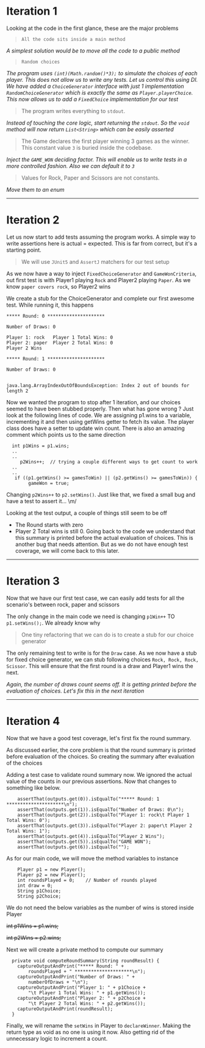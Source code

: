 # Iteration 1
Looking at the code in the first glance, these are the major problems
> `All the code sits inside a main method`

_A simplest solution would be to move all the code to a public method_

> `Random choices`

_The program uses `(int)(Math.random()*3);` to simulate the choices of each player. This does not allow us to write any tests. 
Let us control this using DI. 
We have added a `ChoiceGenerator` interface with just 1 implementation `RandomChoiceGenerator` which is exactly the same as `Player.playerChoice`. This now
allows us to add a `FixedChoice` implementation for our test_

> The program writes everything to `stdout`.

_Instead of touching the core logic, start returning the `stdout`. So the `void` method will now return `List<String>` which can be easily asserted_

> The Game declares the first player winning 3 games as the winner. This constant value `3` is buried inside the codebase. 

_Inject the `GAME_WON` deciding factor. This will enable us to write tests in a more controlled fashion. Also we can default it to `3`_

> Values for Rock, Paper and Scissors are not constants.

_Move them to an enum_

---

# Iteration 2
Let us now start to add tests assuming the program works. A simple way to write assertions here is actual = expected. This is far from correct, but it's a starting point.

>We will use `JUnit5` and `AssertJ` matchers for our test setup

As we now have a way to inject `FixedChoiceGenerator` and `GameWonCriteria`, out first test is with Player1 playing `Rock` and Player2 playing `Paper`. As we know `paper covers rock`, so Player2 wins

We create a stub for the ChoiceGenerator and complete our first awesome test. While running it, this happens
```
***** Round: 0 *********************

Number of Draws: 0

Player 1: rock	 Player 1 Total Wins: 0
Player 2: paper	 Player 2 Total Wins: 0
Player 2 Wins

***** Round: 1 *********************

Number of Draws: 0


java.lang.ArrayIndexOutOfBoundsException: Index 2 out of bounds for length 2
```
Now we wanted the program to stop after 1 iteration, and our choices seemed to have been stubbed properly. Then what has gone wrong ?
Just look at the following lines of code. We are assigning p1.wins to a variable, incrementing it and then using getWins getter to fetch its value. The player class does have a setter to update win count. There is also an amazing comment which points us to the same direction

```
  int p1Wins = p1.wins;
  ..
  ..
     p2Wins++;  // trying a couple different ways to get count to work
  ..
  ..
   if ((p1.getWins() >= gamesToWin) || (p2.getWins() >= gamesToWin)) {
        gameWon = true;
```

Changing `p2Wins++` to `p2.setWins()`. Just like that, we fixed a small bug and have a test to assert it... \m/

Looking at the test output, a couple of things still seem to be off
- The Round starts with zero
- Player 2 Total wins is still 0. 
Going back to the code we understand that this summary is printed before the actual evaluation of choices. This is another bug that needs attention. But as we do not have enough test coverage, we will come back to this later.
---

# Iteration 3
Now that we have our first test case, we can easily add tests for all the scenario's between rock, paper and scissors

The only change in the main code we need is changing `p1Win++` TO `p1.setWins();`. We already know why

> One tiny refactoring that we can do is to create a stub for our choice generator

The only remaining test to write is for the `Draw` case. As we now have a stub for fixed choice generator, we can stub following choices `Rock, Rock, Rock, Scissor`. This will ensure that the first round is a draw and Player1 wins the next.

_Again, the number of draws count seems off. It is getting printed before the evaluation of choices. Let's fix this in the next iteration_

---

# Iteration 4
Now that we have a good test coverage, let's first fix the round summary.

As discussed earlier, the core problem is that the round summary is printed before evaluation of the choices. So creating the summary after evaluation of the choices

Adding a test case to validate round summary now.
We ignored the actual value of the counts in our previous assertions.
Now that changes to something like below.
```
    assertThat(outputs.get(0)).isEqualTo("***** Round: 1 *********************\n");
    assertThat(outputs.get(1)).isEqualTo("Number of Draws: 0\n");
    assertThat(outputs.get(2)).isEqualTo("Player 1: rock\t Player 1 Total Wins: 0");
    assertThat(outputs.get(3)).isEqualTo("Player 2: paper\t Player 2 Total Wins: 1");
    assertThat(outputs.get(4)).isEqualTo("Player 2 Wins");
    assertThat(outputs.get(5)).isEqualTo("GAME WON");
    assertThat(outputs.get(6)).isEqualTo("");
```

As for our main code, we will move the method variables to instance 
```
    Player p1 = new Player();
    Player p2 = new Player();
    int roundsPlayed = 0;    // Number of rounds played
    int draw = 0;
    String p1Choice;
    String p2Choice;
```
We do not need the below variables as the number of wins is stored inside Player

~~int p1Wins = p1.wins;~~

~~int p2Wins = p2.wins;~~

Next we will create a private method to compute our summary
```
  private void computeRoundSummary(String roundResult) {
    captureOutputAndPrint("***** Round: " +
        roundsPlayed + " *********************\n");
    captureOutputAndPrint("Number of Draws: " +
        numberOfDraws + "\n");
    captureOutputAndPrint("Player 1: " + p1Choice +
        "\t Player 1 Total Wins: " + p1.getWins());
    captureOutputAndPrint("Player 2: " + p2Choice +
        "\t Player 2 Total Wins: " + p2.getWins());
    captureOutputAndPrint(roundResult);
  }
```

Finally, we will rename the `setWins`  in Player to `declareWinner`. Making the return type as void as no one is using it now.
Also getting rid of the unnecessary logic to increment a count.
